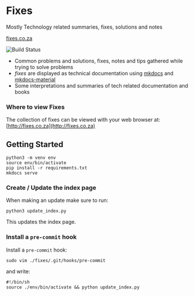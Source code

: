 # Fixes

Mostly Technology related summaries, fixes, solutions and notes

[fixes.co.za](http://fixes.co.za)

![Build Status](https://jenkins.fixes.co.za/buildStatus/icon?job=fixes)

* Common problems and solutions, fixes, notes and tips gathered while trying to solve problems
* _fixes_ are displayed as technical documentation using [mkdocs](https://www.mkdocs.org/) and [mkdocs-material](https://squidfunk.github.io/mkdocs-material/)
* Some interpretations and summaries of tech related documentation and books

### Where to view Fixes

The collection of fixes can be viewed with your web browser at: [http://fixes.co.za](http://fixes.co.za)

## Getting Started

    python3 -m venv env
    source env/bin/activate
    pip install -r requirements.txt
    mkdocs serve

### Create / Update the index page

When making an update make sure to run:

    python3 update_index.py

This updates the index page.

### Install a `pre-commit` hook

Install a `pre-commit` hook:

    sudo vim ./fixes/.git/hooks/pre-commit

and write:

    #!/bin/sh
    source ./env/bin/activate && python update_index.py
